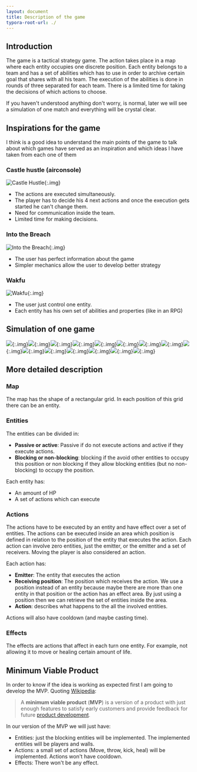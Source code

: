 ```yaml
---
layout: document
title: Description of the game
typora-root-url: ./
---
```


## Introduction

The game is a tactical strategy game. The action takes place in a map where each entity occupies one discrete position. Each entity belongs to a team and has a set of abilities which has to use in order to archive certain goal that shares with all his team. The execution of the abilities is done in rounds of three separated for each team. There is a limited time for taking the decisions of which actions to choose.

 If you haven't understood anything don't worry, is normal, later we will see a simulation of one match and everything will be crystal clear.



## Inspirations for the game

I think is a good idea to understand the main points of the game to talk about which games have served as an inspiration and which ideas I have taken from each one of them 

### Castle hustle (airconsole)

![Castle Hustle](./../assets/images/Ct_gFsTXYAA2_zU.jpg){:.img}

- The actions are executed simultaneously.
- The player has to decide his 4 next actions and once the execution gets started he can't change them.
- Need for communication inside the team.
- Limited time for making decisions.



### Into the Breach

![Into the Breach](./../assets/images/maxresdefault.jpg){:.img}

- The user has perfect information about the game
- Simpler mechanics allow the user to develop better strategy



### Wakfu

![Wakfu](./../assets/images/wakfu-4.jpg){:.img}

- The user just control one entity.
- Each entity has his own set of abilities and properties (like in an RPG)



## Simulation of one game



![](./../assets/images/sim1.svg){:.img}![](./../assets/images/sim2.svg){:.img}![](./../assets/images/sim3.svg){:.img}![](./../assets/images/sim4.svg){:.img}![](./../assets/images/sim5.svg){:.img}![](./../assets/images/sim6.svg){:.img}![](./../assets/images/sim7.svg){:.img}![](./../assets/images/sim8.svg){:.img}![](./../assets/images/sim9.svg){:.img}![](./../assets/images/sim10.svg){:.img}![](./../assets/images/sim11.svg){:.img}![](./../assets/images/sim12.svg){:.img}![](./../assets/images/sim13.svg){:.img}![](./../assets/images/sim14.svg){:.img}![](./../assets/images/sim15.svg){:.img}

## More detailed description

### Map

The map has the shape of a rectangular grid. In each position of this grid there can be an entity.



### Entities

The entities can be divided in: 

- **Passive or active**: Passive if do not execute actions and active if they execute actions.
-  **Blocking or non-blocking**: blocking if the avoid other entities to occupy this position or non blocking if they allow blocking entities (but no non-blocking) to occupy the position. 

Each entity has:

- An amount of HP
- A set of actions which can execute



### Actions

The actions have to be executed by an entity and have effect over a set of entities. The actions can be executed inside an area which position is defined in relation to the position of the entity that executes the action. Each action can involve zero entities, just the emitter, or the emitter and a set of receivers. Moving the player is also considered an action.

Each action has:

- **Emitter**: The entity that executes the action
- **Receiving position**: The position which receives the action. We use a position instead of an entity because maybe there are more than one entity in that position or the action has an effect area. By just using a position then we can retrieve the set of entities inside the area.
- **Action**: describes what happens to the all the involved entities.

Actions will also have cooldown (and maybe casting time).

### Effects

The effects are actions that affect in each turn one entity. For example, not allowing it to move or healing certain amount of life.



## Minimum Viable Product

In order to know if the idea is working as expected first I am going to develop the MVP. Quoting [Wikipedia](https://en.wikipedia.org/wiki/Minimum_viable_product):

> A **minimum viable product** (**MVP**) is a version of a product with just enough features to satisfy early customers and provide feedback for future [product development](https://en.wikipedia.org/wiki/New_product_development).

In our version of the MVP we will just have:

- Entities: just the blocking entities will be implemented. The implemented entities will be players and walls.
- Actions: a small set of actions (Move, throw, kick, heal) will be implemented. Actions won't have cooldown.
- Effects: There won't be any effect.

